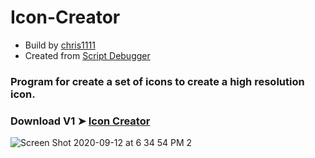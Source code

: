 # Icon-Creator 
- Build by [chris1111](https://github.com/chris1111/)
- Created from [Script Debugger](https://latenightsw.com/)
### Program for create a set of icons to create a high resolution icon.

### Download V1 ➤ [Icon Creator](https://github.com/chris1111/Icon-Creator/releases/tag/V1)

![Screen Shot 2020-09-12 at 6 34 54 PM 2](https://user-images.githubusercontent.com/6248794/93006270-1f3fe700-f528-11ea-8367-e3cfee077515.png)

